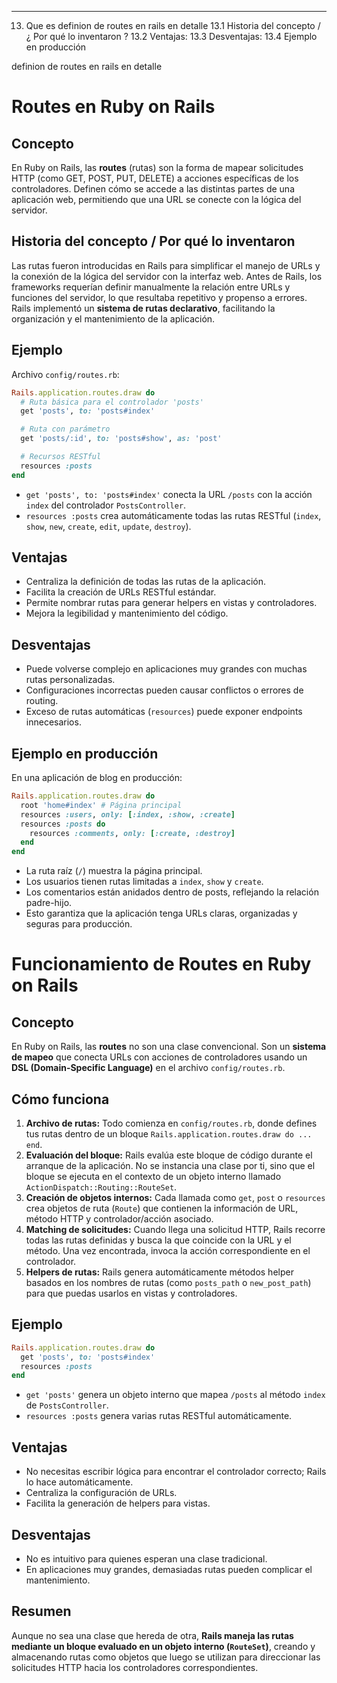 

-----------------------------------------------------------------------------------------------------------------
13. Que es definion de routes en rails en detalle
13.1  Historia del concepto / ¿ Por qué lo inventaron ?
13.2  Ventajas: 
13.3  Desventajas: 
13.4 Ejemplo en producción 

definion de routes en rails en detalle

# Routes en Ruby on Rails

## Concepto

En Ruby on Rails, las **routes** (rutas) son la forma de mapear solicitudes HTTP (como GET, POST, PUT, DELETE) a acciones específicas de los controladores. Definen cómo se accede a las distintas partes de una aplicación web, permitiendo que una URL se conecte con la lógica del servidor.

## Historia del concepto / Por qué lo inventaron

Las rutas fueron introducidas en Rails para simplificar el manejo de URLs y la conexión de la lógica del servidor con la interfaz web. Antes de Rails, los frameworks requerían definir manualmente la relación entre URLs y funciones del servidor, lo que resultaba repetitivo y propenso a errores. Rails implementó un **sistema de rutas declarativo**, facilitando la organización y el mantenimiento de la aplicación.

## Ejemplo

Archivo `config/routes.rb`:

```ruby
Rails.application.routes.draw do
  # Ruta básica para el controlador 'posts'
  get 'posts', to: 'posts#index'

  # Ruta con parámetro
  get 'posts/:id', to: 'posts#show', as: 'post'

  # Recursos RESTful
  resources :posts
end
```

* `get 'posts', to: 'posts#index'` conecta la URL `/posts` con la acción `index` del controlador `PostsController`.
* `resources :posts` crea automáticamente todas las rutas RESTful (`index`, `show`, `new`, `create`, `edit`, `update`, `destroy`).

## Ventajas

* Centraliza la definición de todas las rutas de la aplicación.
* Facilita la creación de URLs RESTful estándar.
* Permite nombrar rutas para generar helpers en vistas y controladores.
* Mejora la legibilidad y mantenimiento del código.

## Desventajas

* Puede volverse complejo en aplicaciones muy grandes con muchas rutas personalizadas.
* Configuraciones incorrectas pueden causar conflictos o errores de routing.
* Exceso de rutas automáticas (`resources`) puede exponer endpoints innecesarios.

## Ejemplo en producción

En una aplicación de blog en producción:

```ruby
Rails.application.routes.draw do
  root 'home#index' # Página principal
  resources :users, only: [:index, :show, :create]
  resources :posts do
    resources :comments, only: [:create, :destroy]
  end
end
```

* La ruta raíz (`/`) muestra la página principal.
* Los usuarios tienen rutas limitadas a `index`, `show` y `create`.
* Los comentarios están anidados dentro de posts, reflejando la relación padre-hijo.
* Esto garantiza que la aplicación tenga URLs claras, organizadas y seguras para producción.

# Funcionamiento de Routes en Ruby on Rails

## Concepto

En Ruby on Rails, las **routes** no son una clase convencional. Son un **sistema de mapeo** que conecta URLs con acciones de controladores usando un **DSL (Domain-Specific Language)** en el archivo `config/routes.rb`.

## Cómo funciona

1. **Archivo de rutas:** Todo comienza en `config/routes.rb`, donde defines tus rutas dentro de un bloque `Rails.application.routes.draw do ... end`.
2. **Evaluación del bloque:** Rails evalúa este bloque de código durante el arranque de la aplicación. No se instancia una clase por ti, sino que el bloque se ejecuta en el contexto de un objeto interno llamado `ActionDispatch::Routing::RouteSet`.
3. **Creación de objetos internos:** Cada llamada como `get`, `post` o `resources` crea objetos de ruta (`Route`) que contienen la información de URL, método HTTP y controlador/acción asociado.
4. **Matching de solicitudes:** Cuando llega una solicitud HTTP, Rails recorre todas las rutas definidas y busca la que coincide con la URL y el método. Una vez encontrada, invoca la acción correspondiente en el controlador.
5. **Helpers de rutas:** Rails genera automáticamente métodos helper basados en los nombres de rutas (como `posts_path` o `new_post_path`) para que puedas usarlos en vistas y controladores.

## Ejemplo

```ruby
Rails.application.routes.draw do
  get 'posts', to: 'posts#index'
  resources :posts
end
```

* `get 'posts'` genera un objeto interno que mapea `/posts` al método `index` de `PostsController`.
* `resources :posts` genera varias rutas RESTful automáticamente.

## Ventajas

* No necesitas escribir lógica para encontrar el controlador correcto; Rails lo hace automáticamente.
* Centraliza la configuración de URLs.
* Facilita la generación de helpers para vistas.

## Desventajas

* No es intuitivo para quienes esperan una clase tradicional.
* En aplicaciones muy grandes, demasiadas rutas pueden complicar el mantenimiento.

## Resumen

Aunque no sea una clase que hereda de otra, **Rails maneja las rutas mediante un bloque evaluado en un objeto interno (`RouteSet`)**, creando y almacenando rutas como objetos que luego se utilizan para direccionar las solicitudes HTTP hacia los controladores correspondientes.
